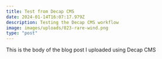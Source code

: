 ```yaml
---
title: Test from Decap CMS
date: 2024-01-14T16:07:17.979Z
description: Testing the Decap CMS workflow
image: images/uploads/023-rare-wind.png
type: "post"
---
```


This is the body of the blog post I uploaded using Decap CMS

